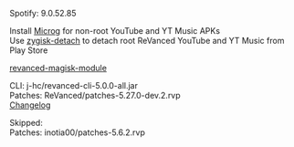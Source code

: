 Spotify: 9.0.52.85  

Install [Microg](https://github.com/ReVanced/GmsCore/releases) for non-root YouTube and YT Music APKs  
Use [zygisk-detach](https://github.com/j-hc/zygisk-detach) to detach root ReVanced YouTube and YT Music from Play Store  

[revanced-magisk-module](https://github.com/j-hc/revanced-magisk-module)
  
CLI: j-hc/revanced-cli-5.0.0-all.jar  
Patches: ReVanced/patches-5.27.0-dev.2.rvp  
[Changelog](https://github.com/ReVanced/revanced-patches/releases/tag/v5.27.0-dev.2)  

Skipped:  
Patches: inotia00/patches-5.6.2.rvp                            
